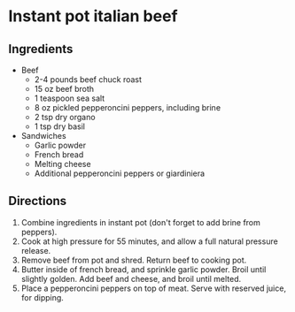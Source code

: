 Instant pot italian beef
========================

Ingredients
-----------

- Beef
    - 2-4 pounds beef chuck roast
    - 15 oz beef broth
    - 1 teaspoon sea salt
    - 8 oz pickled pepperoncini peppers, including brine
    - 2 tsp dry organo
    - 1 tsp dry basil
- Sandwiches
    - Garlic powder
    - French bread
    - Melting cheese
    - Additional pepperoncini peppers or giardiniera


Directions
----------

1. Combine ingredients in instant pot (don't forget to add brine from peppers).
2. Cook at high pressure for 55 minutes, and allow a full natural pressure release.
3. Remove beef from pot and shred. Return beef to cooking pot.
4. Butter inside of french bread, and sprinkle garlic powder. Broil until slightly golden. Add beef and cheese, and broil until melted.
5. Place a pepperoncini peppers on top of meat. Serve with reserved juice, for dipping.

